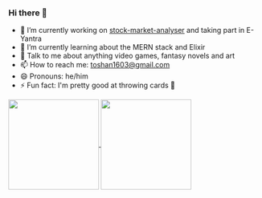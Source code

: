 ### Hi there 👋

<!--
**toshan-luktuke/toshan-luktuke** is a ✨ _special_ ✨ repository because its `README.md` (this file) appears on your GitHub profile.

Here are some ideas to get you started:

-->

- 🔭 I’m currently working on [stock-market-analyser](https://github.com/toshan-luktuke/stock-market-analyser) and taking part in E-Yantra
- 🌱 I’m currently learning about the MERN stack and Elixir
- 💬 Talk to me about anything video games, fantasy novels and art
- 📫 How to reach me: toshan1603@gmail.com
- 😄 Pronouns: he/him
- ⚡ Fun fact: I'm pretty good at throwing cards 🎴

<a href="https://github.com/toshan-luktuke">
  <img height="180em" align="center" src="https://github-readme-stats.vercel.app/api?username=toshan-luktuke&show_icons=true&theme=dark" />
</a>
<a href="https://github.com/toshan-luktuke">
  <img height="180em" align="center" src="https://github-readme-stats.vercel.app/api/top-langs/?username=toshan-luktuke&layout=compact&theme=dark" />
</a>
